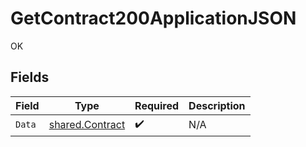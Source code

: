 # GetContract200ApplicationJSON

OK


## Fields

| Field                                              | Type                                               | Required                                           | Description                                        |
| -------------------------------------------------- | -------------------------------------------------- | -------------------------------------------------- | -------------------------------------------------- |
| `Data`                                             | [shared.Contract](../../models/shared/contract.md) | :heavy_check_mark:                                 | N/A                                                |